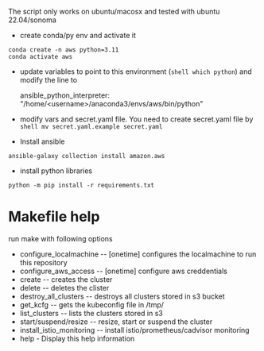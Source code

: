 The script only works on ubuntu/macosx and tested with ubuntu 22.04/sonoma

* create conda/py env and activate it
```shell
conda create -n aws python=3.11
conda activate aws
```

* update variables to point to this environment (`shell which python`) and modify the line to  

    ansible_python_interpreter: "/home/\<username\>/anaconda3/envs/aws/bin/python"
* modify vars and secret.yaml file. You need to create secret.yaml file by `shell mv secret.yaml.example secret.yaml`
* Install ansible
```shell
ansible-galaxy collection install amazon.aws
```

* install python libraries
```shell
python -m pip install -r requirements.txt
```

Makefile help
====
run make with following options

* configure_localmachine -- [onetime] configures the localmachine to run this repository
* configure_aws_access -- [onetime] configure aws creddentials
* create -- creates the cluster
* delete -- deletes the clister
* destroy_all_clusters -- destroys all clusters stored in s3 bucket
* get_kcfg -- gets the kubeconfig file in /tmp/<cluster-name>
* list_clusters -- lists the clusters stored in s3
* start/suspend/resize -- resize, start or suspend the cluster
* install_istio_monitoring -- install istio/prometheus/cadvisor monitoring
* help   - Display this help information
